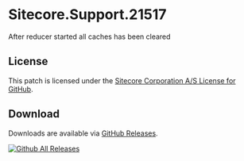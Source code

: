 # Sitecore.Support.21517
After reducer started all caches has been cleared

## License  
This patch is licensed under the [Sitecore Corporation A/S License for GitHub](https://github.com/sitecoresupport/Sitecore.Support.21517/blob/master/LICENSE).  

## Download  
Downloads are available via [GitHub Releases](https://github.com/sitecoresupport/Sitecore.Support.21517/releases).  

[![Github All Releases](https://img.shields.io/github/downloads/SitecoreSupport/Sitecore.Support.21517/total.svg)](https://github.com/SitecoreSupport/Sitecore.Support.21517/releases)
